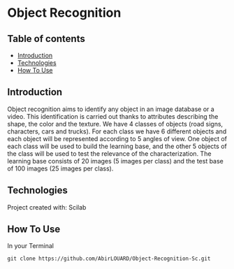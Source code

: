 # Object Recognition


## Table of contents

* [Introduction](#introduction)
* [Technologies](#technologies)
* [How To Use](#how-to-use)

## Introduction

Object recognition aims to identify any object in an image database or a video. This identification is carried out thanks to attributes describing the shape, the color and the texture. We have 4 classes of objects (road signs, characters, cars and trucks). For each class we have 6 different objects and each object will be represented according to 5 angles of view. One object of each class will be used to build the learning base, and the other 5 objects of the class will be used to test the relevance of the characterization. The learning base consists of 20 images (5 images per class) and the test base of 100 images (25 images per class).

## Technologies

Project created with:
Scilab

## How To Use

In your Terminal

```
git clone https://github.com/AbirLOUARD/Object-Recognition-Sc.git
```
